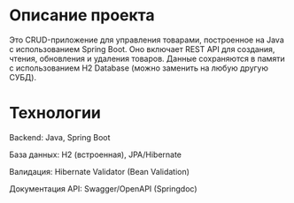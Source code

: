 # Описание проекта

Это CRUD-приложение для управления товарами, построенное на Java с использованием Spring Boot. Оно включает REST API для создания, чтения, обновления и удаления товаров. Данные сохраняются в памяти с использованием H2 Database (можно заменить на любую другую СУБД).

# Технологии

Backend: Java, Spring Boot

База данных: H2 (встроенная), JPA/Hibernate

Валидация: Hibernate Validator (Bean Validation)

Документация API: Swagger/OpenAPI (Springdoc)
